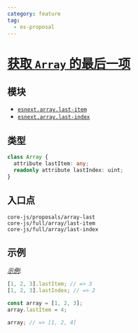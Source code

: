 ```yaml
---
category: feature
tag:
  - es-proposal
---
```


# [获取 `Array` 的最后一项](https://github.com/keithamus/proposal-array-last)

## 模块

- [`esnext.array.last-item`](https://github.com/zloirock/core-js/blob/master/packages/core-js/modules/esnext.array.last-item.js)
- [`esnext.array.last-index`](https://github.com/zloirock/core-js/blob/master/packages/core-js/modules/esnext.array.last-index.js)

## 类型

```ts
class Array {
  attribute lastItem: any;
  readonly attribute lastIndex: uint;
}
```

## 入口点

```
core-js/proposals/array-last
core-js/full/array/last-item
core-js/full/array/last-index
```

## 示例

[_示例_](https://goo.gl/2TmcMT):

```js
[1, 2, 3].lastItem; // => 3
[1, 2, 3].lastIndex; // => 2

const array = [1, 2, 3];
array.lastItem = 4;

array; // => [1, 2, 4]
```
